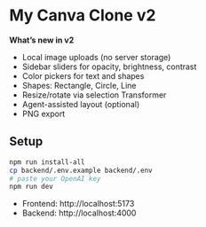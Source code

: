 # My Canva Clone v2

**What’s new in v2**
- Local image uploads (no server storage)
- Sidebar sliders for opacity, brightness, contrast
- Color pickers for text and shapes
- Shapes: Rectangle, Circle, Line
- Resize/rotate via selection Transformer
- Agent-assisted layout (optional)
- PNG export

## Setup
```bash
npm run install-all
cp backend/.env.example backend/.env
# paste your OpenAI key
npm run dev
```

- Frontend: http://localhost:5173
- Backend:  http://localhost:4000
